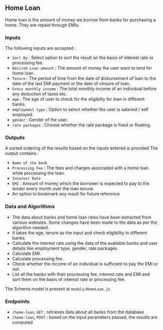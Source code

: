 ## Home Loan
Home loan is the amount of money we borrow from banks for purchasing a home. They are repaid through EMIs.

### Inputs
The following inputs are accepted :
- `Sort By` : Select option to sort the result on the basis of interest rate or processing fee.
- `Desired Loan amount` : The amount of money the user want to lend for home loan.
- `Tenure` : The period of time from the date of disbursement of loan to the date of the last EMI payment or the date of closure of loan.
- `Gross monthly income` : The total monthly income of an individual before any deduction of taxes etc.
- `age` : The age of user to check for the eligibilty for loan in different banks.
- `employment type` : Option to select whether the user is salaried / self employed. 
- `gender` : Gender of the user.
- `rate packages` : Choose whether the rate package is fixed or floating.

### Outputs
A sorted ordering of the results based on the inputs entered is provided
The output contains : 
- `Name of the bank`
- `Processing Fee` : The fees and charges associated with a home loan while processing the loan.
- `Interest Rate`
- `EMI` : Amount of money which the borrower is expected to pay to the lender every month over the loan tenure.
- An option to bookmark any result for future reference

### Data and Algorithms
- The data about banks and home loan rates have been extracted from various webistes. Some changes have been made to the data as per the algorithm needed.
- It takes the age, tenure as the input and check eligibility in different banks.
- Calculate the interest rate using the data of the available banks and user details like employment type, gender, rate packages.
- Calculate EMI.
- Calculate processing fee.
- Check whether the income of an individual is sufficient to pay the EMI or not.
- List all the banks with their processing fee, interest rate and EMI and sort them on the basis of interest rate or processing fee.

 The Schema model is present at `models/HomeLoan.js`

### Endpoints 

- `/home-loan`, `GET` : retrieves data about all banks from the database
- `/home-loan`, `POST` : based on the input parameters passed, the results are computed
